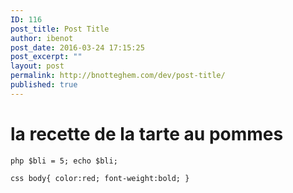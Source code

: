 ```yaml
---
ID: 116
post_title: Post Title
author: ibenot
post_date: 2016-03-24 17:15:25
post_excerpt: ""
layout: post
permalink: http://bnotteghem.com/dev/post-title/
published: true
---
```

# la recette de la tarte au pommes

`php
$bli = 5;
echo $bli;`

`css
body{
  color:red;
  font-weight:bold;
}`